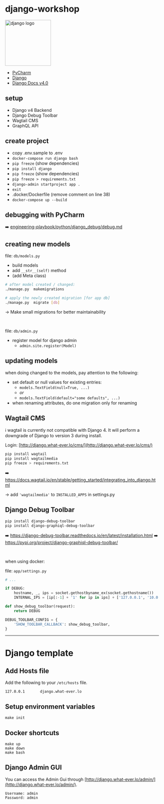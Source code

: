# django-workshop

<a href="https://www.djangoproject.com/">
    <img style="width: 150px;" src="https://static.djangoproject.com/img/logos/django-logo-negative.png" alt="django logo" />
</a>

- [PyCharm](https://www.jetbrains.com/pycharm/)
- [Django](https://www.djangoproject.com/)
- [Django Docs v4.0](https://docs.djangoproject.com/en/4.0/)

## setup

- Django v4 Backend
- Django Debug Toolbar
- Wagtail CMS
- GraphQL API

## create project

- copy .env.sample to .env
- `docker-compose run django bash`
- `pip freeze` (show dependencies) 
- `pip install django`
- `pip freeze` (show dependencies)
- `pip freeze > requirements.txt`
- `django-admin startproject app .`
- `exit`
- .docker/Dockerfile (remove comment on line 38)
- `docker-compose up --build`

## debugging with PyCharm

:arrow_right: [engineering-playbook/python/django_debug/debug.md](https://gitlab.liip.ch/eastside-customs/engineering-playbook/-/blob/master/python/django_debug/debug.md)

## creating new models

file: `db/models.py`

- build models
- add `__str__(self)` method
- (add Meta class)

```bash
# after model created / changed:
./manage.py  makemigrations

# apply the newly created migration [for app db]
./manage.py  migrate [db]
```
→ Make small migrations for better maintainability

<br>

file: `db/admin.py`

- register model for django admin
  - `admin.site.register(Model)`

## updating models

when doing changed to the models, pay attention to the following:

- set default or null values for existing entries:
  - `models.TextField(null=True, ...)` 
  - _or_ 
  - `models.TextField(default="some defaults", ...)`
- when renaming attributes, do one migration only for renaming

## Wagtail CMS

:information_source: wagtail is currently not compatible with Django 4.
It will perform a downgrade of Django to version 3 during install.

Login: [http://django.what-ever.lo/cms/](http://django.what-ever.lo/cms/)

```bash
pip install wagtail
pip install wagtailmedia
pip freeze > requirements.txt
```

:arrow_right: https://docs.wagtail.io/en/stable/getting_started/integrating_into_django.html

→ add `'wagtailmedia'` to `INSTALLED_APPS` in settings.py

## Django Debug Toolbar

```bash
pip install django-debug-toolbar
pip install django-graphiql-debug-toolbar
```

:arrow_right: https://django-debug-toolbar.readthedocs.io/en/latest/installation.html
:arrow_right: https://pypi.org/project/django-graphiql-debug-toolbar/

<br>

when using docker:

file: `app/settings.py`

```python
# ...

if DEBUG:
    hostname, _, ips = socket.gethostbyname_ex(socket.gethostname())
    INTERNAL_IPS = [ip[:-1] + '1' for ip in ips] + ['127.0.0.1', '10.0.2.2']

def show_debug_toolbar(request):
    return DEBUG

DEBUG_TOOLBAR_CONFIG = {
    'SHOW_TOOLBAR_CALLBACK': show_debug_toolbar,
}
```

---

# Django template

## Add Hosts file

Add the following to your `/etc/hosts` file.

    127.0.0.1       django.what-ever.lo

## Setup environment variables 

    make init

## Docker shortcuts

    make up
    make down
    make bash

## Django Admin GUI
You can access the Admin Gui through [http://django.what-ever.lo/admin/](http://django.what-ever.lo/admin/).
    
    Username: admin
    Password: admin
